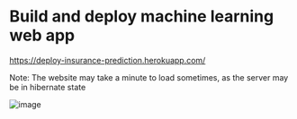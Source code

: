 # Build and deploy machine learning web app
https://deploy-insurance-prediction.herokuapp.com/


Note: The website may take a minute to load sometimes, as the server may be in hibernate state

![image](https://user-images.https://github.com/moeenkhurram/Demo-deploy--machine-learning-web-appscreenshot.jpg)

